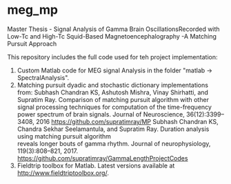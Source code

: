 # meg_mp
Master Thesis - Signal Analysis of Gamma Brain OscillationsRecorded with Low-Tc and High-Tc Squid-Based Magnetoencephalography -A Matching Pursuit Approach

This repository includes the full code used for teh project implementation:
1. Custom Matlab code for MEG signal Analysis in the folder "matlab -> SpectralAnalysis".
2. Matching pursuit dyadic and stochastic dictionary implementations from:
   Subhash  Chandran  KS,  Ashutosh  Mishra,  Vinay  Shirhatti,  and  Supratim Ray.  Comparison of matching pursuit algorithm 
   with other signal processing  techniques  for  computation  of  the  time-frequency  power  spectrum  of brain signals. 
   Journal of Neuroscience, 36(12):3399–3408, 2016
   https://github.com/supratimray/MP
   Subhash Chandran KS, Chandra Sekhar Seelamantula,  and Supratim Ray. Duration analysis using matching pursuit algorithm   
   reveals longer bouts of gamma rhythm. Journal of neurophysiology, 119(3):808–821, 2017.
   https://github.com/supratimray/GammaLengthProjectCodes
3. Fieldtrip toolbox for Matlab. Latest versions available at http://www.fieldtriptoolbox.org/.
   
   
   

